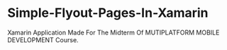 # Simple-Flyout-Pages-In-Xamarin
Xamarin Application Made For The Midterm Of MUTIPLATFORM MOBILE DEVELOPMENT Course.
